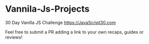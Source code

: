 # Vannila-Js-Projects
30 Day Vanilla JS Challenge https://JavaScript30.com

Feel free to submit a PR adding a link to your own recaps, guides or reviews!
